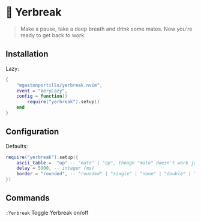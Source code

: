 # 🧉 Yerbreak

> Make a pause, take a deep breath and drink some mates. Now you're ready to get back to work.

## Installation
Lazy:
```lua
{
    "mgastonportillo/yerbreak.nvim",
    event = "VeryLazy",
    config = function()
        require("yerbreak").setup()
    end
}
```
## Configuration
Defaults:
```lua
require("yerbreak").setup({
    ascii_table =  "op" -- "mate" | "op", though "mate" doesn't work just yet
    delay = 5000, -- integer (ms)
    border = "rounded", -- "rounded" | "single" | "none" | "double" | "solid" | "shadow"
})
```

## Commands

`:Yerbreak` Toggle Yerbreak on/off
